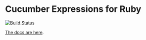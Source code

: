# Cucumber Expressions for Ruby

[![Build Status](https://travis-ci.org/cucumber/cucumber-expressions-ruby.svg?branch=master)](https://travis-ci.org/cucumber/cucumber-expressions-ruby)

[The docs are here](http://docs.cucumber.io/cucumber-expressions/).
